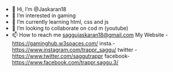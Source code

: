 - 👋 Hi, I’m @Jaskaran18
- 👀 I’m interested in gaming
- 🌱 I’m currently learning html, css and js
- 💞️ I’m looking to collaborate on cod m (youtube)
- 📫 How to reach me saggujaskaran18@gmail.com
My Website - https://gaminghub.w3spaces.com/
insta.- https://www.instagram.com/trappr_saggu/
twitter - https://www.twitter.com/saggutrappr
facebook- https://www.facebook.com/trappr.saggu.3/

<!---
Jaskaran18/Jaskaran18 is a ✨ special ✨ repository because its `README.md` (this file) appears on your GitHub profile.
You can click the Preview link to take a look at your changes.
--->
